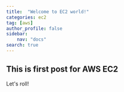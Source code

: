 ```yaml
---
title:  "Welcome to EC2 world!"
categories: ec2
tag: [aws]
author_profile: false
sidebar:
    nav: "docs"
search: true
---
```


## This is first post for AWS EC2

Let's roll!